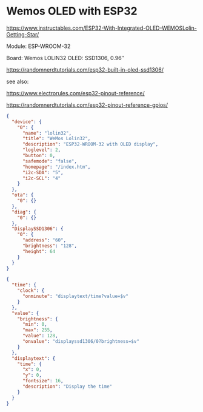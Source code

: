 # Wemos OLED with ESP32

<https://www.instructables.com/ESP32-With-Integrated-OLED-WEMOSLolin-Getting-Star/>

Module: ESP-WROOM-32

Board: Wemos LOLIN32
OLED: SSD1306, 0.96″

<https://randomnerdtutorials.com/esp32-built-in-oled-ssd1306/>

see also:

<https://www.electrorules.com/esp32-pinout-reference/>

<https://randomnerdtutorials.com/esp32-pinout-reference-gpios/>


``` json
{
  "device": {
    "0": {
      "name": "lolin32",
      "title": "WeMos Lolin32",
      "description": "ESP32-WROOM-32 with OLED display",
      "loglevel": 2,
      "button": 0,
      "safemode": "false",
      "homepage": "/index.htm",
      "i2c-SDA": "5",
      "i2c-SCL": "4"
    }
  },
  "ota": {
    "0": {}
  },
  "diag": {
    "0": {}
  },
  "DisplaySSD1306": {
    "0": {
      "address": "60",
      "brightness": "128",
      "height": 64
    }
  }
}
```

``` json
{
  "time": {
    "clock": {
      "onminute": "displaytext/time?value=$v"
    }
  },
  "value": {
    "brightness": {
      "min": 0,
      "max": 255,
      "value": 128,
      "onvalue": "displayssd1306/0?brightness=$v"
    }
  },
  "displaytext": {
    "time": {
      "x": 0,
      "y": 0,
      "fontsize": 16,
      "description": "Display the time"
    }
  }
}
```
